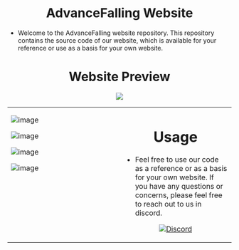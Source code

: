 <h1 align="center">AdvanceFalling Website</h1>

- Welcome to the AdvanceFalling website repository. This repository contains the source code of our website, which is available for your reference or use as a basis for your own website.






<h1 align="center">Website Preview</h1>

<p align="center">
  <a href="https://advancefalling.repl.co/">
    <img src="https://img.shields.io/badge/Live%20Demo-AdvanceFalling%20Website-blue?style=for-the-badge&logo=google-chrome&logoColor=white">
  </a>
</p>




<table><tr><td valign="top" width="50%">
  
![image](https://github.com/AdvanceFTeam/AdvanceFalling-Website/assets/101320329/b80bbd8b-6c82-48bd-832a-0078d1e7a005)
  
![image](https://github.com/AdvanceFTeam/AdvanceFalling-Website/assets/101320329/25996590-8e60-4c22-9b3b-79e2faa53655)
  
![image](https://github.com/AdvanceFTeam/AdvanceFalling-Website/assets/101320329/0276313c-e47b-47ae-a8c7-40b128ff0a67)
  
![image](https://github.com/AdvanceFTeam/AdvanceFalling-Website/assets/101320329/7e8f9b38-b189-4891-89d6-736fd0c6e12f)
 </td><td valign="top" width="50%">
  
 <h1 align="center">Usage</h1> 
  
- Feel free to use our code as a reference or as a basis for your own website. If you have any questions or concerns, please feel free to reach out to us in discord.
  
<p align="center">
  <a href="https://discord.gg/MzeSqBBpCh"><img src="https://img.shields.io/badge/Join-Discord-7289DA?style=flat-square&logo=discord&logoColor=white" alt="Discord"></a>
</p> 


